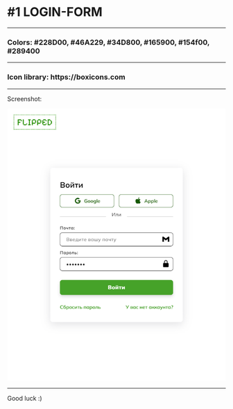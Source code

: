 <h1>#1 LOGIN-FORM</h1>

---

<h3>Colors: #228D00, #46A229, #34D800, #165900, #154f00, #289400</h3>

---

<h3>Icon library: https://boxicons.com</h3>

---

Screenshot:

![img.png](screenshots%2Fimg.png)

---

Good luck :)